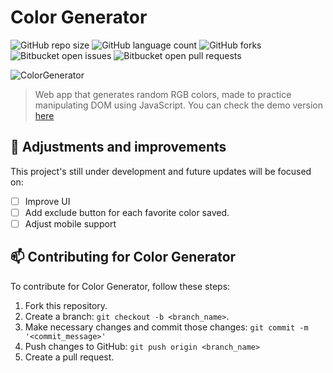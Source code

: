# Color Generator

![GitHub repo size](https://img.shields.io/github/repo-size/laporeon/colorGenerator?style=for-the-badge)
![GitHub language count](https://img.shields.io/github/languages/count/laporeon/colorGenerator?style=for-the-badge)
![GitHub forks](https://img.shields.io/github/forks/laporeon/colorGenerator?style=for-the-badge)
![Bitbucket open issues](https://img.shields.io/bitbucket/issues/laporeon/colorGenerator?style=for-the-badge)
![Bitbucket open pull requests](https://img.shields.io/bitbucket/pr-raw/laporeon/colorGenerator?style=for-the-badge)

![ColorGenerator](https://user-images.githubusercontent.com/34722707/107991026-83257a80-6fb4-11eb-99d5-88c638a36fc7.gif)
> Web app that generates random RGB colors, made to practice manipulating DOM using JavaScript. You can check the demo version <a href="https://c0lor-generator.netlify.app/">here</a>

## 📄 Adjustments and improvements

This project's still under development and future updates will be focused on:

- [ ] Improve UI
- [ ] Add exclude button for each favorite color saved.
- [ ] Adjust mobile support

## 📫 Contributing for Color Generator

To contribute for Color Generator, follow these steps:

1. Fork this repository.
2. Create a branch: `git checkout -b <branch_name>`.
3. Make necessary changes and commit those changes: `git commit -m '<commit_message>'`
4. Push changes to GitHub: `git push origin <branch_name>`
5. Create a pull request.
